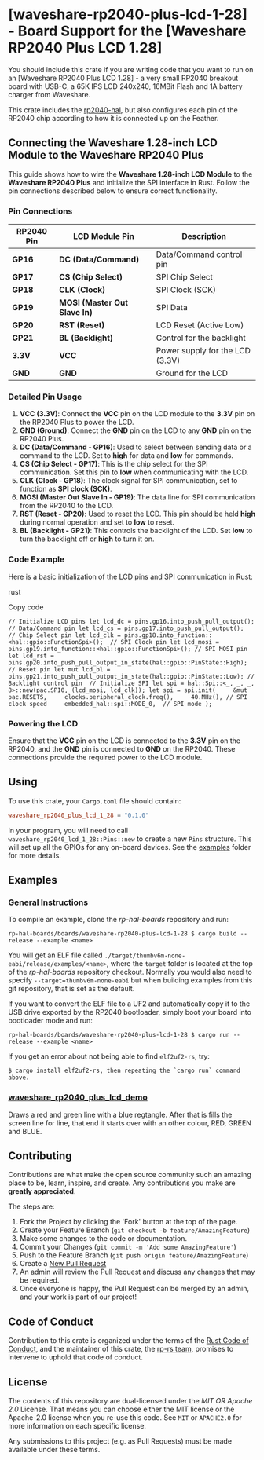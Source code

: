 # [waveshare-rp2040-plus-lcd-1-28] - Board Support for the [Waveshare RP2040 Plus LCD 1.28]

You should include this crate if you are writing code that you want to run on
an [Waveshare RP2040 Plus LCD 1.28] - a very small RP2040 breakout board with USB-C, 
a 65K IPS LCD 240x240, 16MBit Flash and 1A battery charger from Waveshare.

This crate includes the [rp2040-hal], but also configures each pin of the
RP2040 chip according to how it is connected up on the Feather.

[Waveshare RP2040 Plus]: https://www.waveshare.com/wiki/RP2040-Plus
[Waveshare LCD 1.28]: https://www.waveshare.com/wiki/1.28inch_LCD_Module
[waveshare-rp2040-lcd-1-28]: https://github.com/rp-rs/rp-hal-boards/tree/main/boards/waveshare-plus-rp2040-lcd-1-28
[rp2040-hal]: https://github.com/rp-rs/rp-hal/tree/main/rp2040-hal
[Raspberry Silicon RP2040]: https://www.raspberrypi.org/products/rp2040/

## Connecting the Waveshare 1.28-inch LCD Module to the Waveshare RP2040 Plus

This guide shows how to wire the **Waveshare 1.28-inch LCD Module** to the **Waveshare RP2040 Plus** and initialize the SPI interface in Rust. Follow the pin connections described below to ensure correct functionality.

### Pin Connections

| **RP2040 Pin** | **LCD Module Pin** | **Description** |
| --- | --- | --- |
| **GP16** | **DC (Data/Command)** | Data/Command control pin |
| **GP17** | **CS (Chip Select)** | SPI Chip Select |
| **GP18** | **CLK (Clock)** | SPI Clock (SCK) |
| **GP19** | **MOSI (Master Out Slave In)** | SPI Data |
| **GP20** | **RST (Reset)** | LCD Reset (Active Low) |
| **GP21** | **BL (Backlight)** | Control for the backlight |
| **3.3V** | **VCC** | Power supply for the LCD (3.3V) |
| **GND** | **GND** | Ground for the LCD |

### Detailed Pin Usage

1.  **VCC (3.3V)**: Connect the **VCC** pin on the LCD module to the **3.3V** pin on the RP2040 Plus to power the LCD.
2.  **GND (Ground)**: Connect the **GND** pin on the LCD to any **GND** pin on the RP2040 Plus.
3.  **DC (Data/Command - GP16)**: Used to select between sending data or a command to the LCD. Set to **high** for data and **low** for commands.
4.  **CS (Chip Select - GP17)**: This is the chip select for the SPI communication. Set this pin to **low** when communicating with the LCD.
5.  **CLK (Clock - GP18)**: The clock signal for SPI communication, set to function as **SPI clock (SCK)**.
6.  **MOSI (Master Out Slave In - GP19)**: The data line for SPI communication from the RP2040 to the LCD.
7.  **RST (Reset - GP20)**: Used to reset the LCD. This pin should be held **high** during normal operation and set to **low** to reset.
8.  **BL (Backlight - GP21)**: This controls the backlight of the LCD. Set **low** to turn the backlight off or **high** to turn it on.

### Code Example

Here is a basic initialization of the LCD pins and SPI communication in Rust:

rust

Copy code

`// Initialize LCD pins let lcd_dc = pins.gp16.into_push_pull_output();  // Data/Command pin let lcd_cs = pins.gp17.into_push_pull_output();  // Chip Select pin let lcd_clk = pins.gp18.into_function::<hal::gpio::FunctionSpi>();  // SPI Clock pin let lcd_mosi = pins.gp19.into_function::<hal::gpio::FunctionSpi>(); // SPI MOSI pin let lcd_rst = pins.gp20.into_push_pull_output_in_state(hal::gpio::PinState::High);  // Reset pin let mut lcd_bl = pins.gp21.into_push_pull_output_in_state(hal::gpio::PinState::Low); // Backlight control pin  // Initialize SPI let spi = hal::Spi::<_, _, _, 8>::new(pac.SPI0, (lcd_mosi, lcd_clk)); let spi = spi.init(     &mut pac.RESETS,     clocks.peripheral_clock.freq(),     40.MHz(), // SPI clock speed     embedded_hal::spi::MODE_0,  // SPI mode );`

### Powering the LCD

Ensure that the **VCC** pin on the LCD is connected to the **3.3V** pin on the RP2040, and the **GND** pin is connected to **GND** on the RP2040. These connections provide the required power to the LCD module.


## Using

To use this crate, your `Cargo.toml` file should contain:

```toml
waveshare_rp2040_plus_lcd_1_28 = "0.1.0"
```

In your program, you will need to call `waveshare_rp2040_lcd_1_28::Pins::new` to create
a new `Pins` structure. This will set up all the GPIOs for any on-board
devices. See the [examples](./examples) folder for more details.

## Examples

### General Instructions

To compile an example, clone the _rp-hal-boards_ repository and run:

```console
rp-hal-boards/boards/waveshare-rp2040-plus-lcd-1-28 $ cargo build --release --example <name>
```

You will get an ELF file called
`./target/thumbv6m-none-eabi/release/examples/<name>`, where the `target`
folder is located at the top of the _rp-hal-boards_ repository checkout. Normally
you would also need to specify `--target=thumbv6m-none-eabi` but when
building examples from this git repository, that is set as the default.

If you want to convert the ELF file to a UF2 and automatically copy it to the
USB drive exported by the RP2040 bootloader, simply boot your board into
bootloader mode and run:

```console
rp-hal-boards/boards/waveshare-rp2040-plus-lcd-1-28 $ cargo run --release --example <name>
```

If you get an error about not being able to find `elf2uf2-rs`, try:

```console
$ cargo install elf2uf2-rs, then repeating the `cargo run` command above.
```

### [waveshare_rp2040_plus_lcd_demo](./examples/waveshare_rp2040_plus_lcd_demo.rs)

Draws a red and green line with a blue regtangle.
After that is fills the screen line for line, that end it starts over with an
other colour, RED, GREEN and BLUE.

## Contributing

Contributions are what make the open source community such an amazing place to
be, learn, inspire, and create. Any contributions you make are **greatly
appreciated**.

The steps are:

1. Fork the Project by clicking the 'Fork' button at the top of the page.
2. Create your Feature Branch (`git checkout -b feature/AmazingFeature`)
3. Make some changes to the code or documentation.
4. Commit your Changes (`git commit -m 'Add some AmazingFeature'`)
5. Push to the Feature Branch (`git push origin feature/AmazingFeature`)
6. Create a [New Pull Request](https://github.com/rp-rs/rp-hal-boards/pulls)
7. An admin will review the Pull Request and discuss any changes that may be required.
8. Once everyone is happy, the Pull Request can be merged by an admin, and your work is part of our project!

## Code of Conduct

Contribution to this crate is organized under the terms of the [Rust Code of
Conduct][CoC], and the maintainer of this crate, the [rp-rs team], promises
to intervene to uphold that code of conduct.

[CoC]: CODE_OF_CONDUCT.md
[rp-rs team]: https://github.com/orgs/rp-rs/teams/rp-rs

## License

The contents of this repository are dual-licensed under the _MIT OR Apache
2.0_ License. That means you can choose either the MIT license or the
Apache-2.0 license when you re-use this code. See `MIT` or `APACHE2.0` for more
information on each specific license.

Any submissions to this project (e.g. as Pull Requests) must be made available
under these terms.
